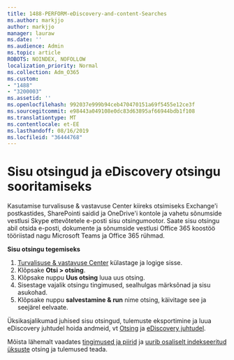 ```yaml
---
title: 1488-PERFORM-eDiscovery-and-content-Searches
ms.author: markjjo
author: markjjo
manager: lauraw
ms.date: ''
ms.audience: Admin
ms.topic: article
ROBOTS: NOINDEX, NOFOLLOW
localization_priority: Normal
ms.collection: Adm_O365
ms.custom:
- "1488"
- "3200003"
ms.assetid: ''
ms.openlocfilehash: 992037e999b94ceb470470151a69f5455e12ce3f
ms.sourcegitcommit: e98443a049108e0dc83d63895af66944bdb1f108
ms.translationtype: MT
ms.contentlocale: et-EE
ms.lasthandoff: 08/16/2019
ms.locfileid: "36444768"
---
```

# <a name="how-to-perform-content-searches-and-ediscovery-searches"></a>Sisu otsingud ja eDiscovery otsingu sooritamiseks

Kasutamise turvalisuse & vastavuse Center kiireks otsimiseks Exchange'i postkastides, SharePointi saidid ja OneDrive'i kontole ja vahetu sõnumside vestlusi Skype ettevõtetele e-posti sisu otsingumootor. Saate sisu otsingu abil otsida e-posti, dokumente ja sõnumside vestlusi Office 365 koostöö tööriistad nagu Microsoft Teams ja Office 365 rühmad.

**Sisu otsingu tegemiseks**

1. [Turvalisuse & vastavuse Center](https://protection.office.com) külastage ja logige sisse.
2. Klõpsake **Otsi > otsing**.
3. Klõpsake nuppu **Uus otsing** luua uus otsing.
4. Sisestage vajalik otsingu tingimused, sealhulgas märksõnad ja sisu asukohad.  
5. Klõpsake nuppu **salvestamine & run** nime otsing, käivitage see ja seejärel eelvaate.

Üksikasjalikumad juhised sisu otsingud, tulemuste eksportimine ja luua eDiscovery juhtudel hoida andmeid, vt [Otsing](https://docs.microsoft.com/en-us/office365/securitycompliance/content-search) ja [eDiscovery juhtudel](https://docs.microsoft.com/en-us/office365/securitycompliance/ediscovery-cases).

Mõista lähemalt vaadates [tingimused ja piirid](https://docs.microsoft.com/en-us/office365/securitycompliance/limits-for-content-search) ja [uurib osaliselt indekseeritud üksuste](https://docs.microsoft.com/en-us/office365/securitycompliance/investigating-partially-indexed-items-in-ediscovery) otsing ja tulemused teada.